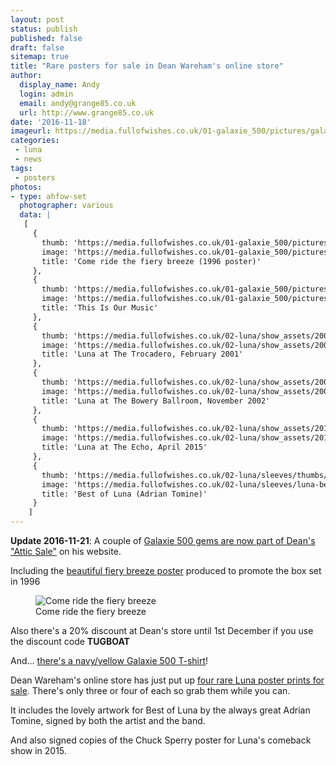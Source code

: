 ```yaml
---
layout: post
status: publish
published: false
draft: false
sitemap: true
title: "Rare posters for sale in Dean Wareham's online store"
author:
  display_name: Andy
  login: admin
  email: andy@grange85.co.uk
  url: http://www.grange85.co.uk
date: '2016-11-18'
imageurl: https://media.fullofwishes.co.uk/01-galaxie_500/pictures/galaxie-500-fiery-breeze-poster-attic-sale.jpg
categories:
 - luna
 - news
tags:
 - posters
photos:
- type: ahfow-set
  photographer: various
  data: |
   [
     {
       thumb: 'https://media.fullofwishes.co.uk/01-galaxie_500/pictures/thumbs/galaxie-500-fiery-breeze-poster-attic-sale.jpg',
       image: 'https://media.fullofwishes.co.uk/01-galaxie_500/pictures/galaxie-500-fiery-breeze-poster-attic-sale.jpg',
       title: 'Come ride the fiery breeze (1996 poster)'
     },
     {
       thumb: 'https://media.fullofwishes.co.uk/01-galaxie_500/pictures/thumbs/galaxie-500-this-is-our-music-poster.jpg',
       image: 'https://media.fullofwishes.co.uk/01-galaxie_500/pictures/galaxie-500-this-is-our-music-poster.jpg',
       title: 'This Is Our Music'
     },
     {
       thumb: 'https://media.fullofwishes.co.uk/02-luna/show_assets/2001-02-09/thumbs/2001-02-09-luna-trocadero-poster.jpg',
       image: 'https://media.fullofwishes.co.uk/02-luna/show_assets/2001-02-09/2001-02-09-luna-trocadero-poster.jpg',
       title: 'Luna at The Trocadero, February 2001'
     },
     {
       thumb: 'https://media.fullofwishes.co.uk/02-luna/show_assets/2002-11-30/thumbs/20021130-luna-bowery-ballroom-poster.jpg',
       image: 'https://media.fullofwishes.co.uk/02-luna/show_assets/2002-11-30/20021130-luna-bowery-ballroom-poster.jpg',
       title: 'Luna at The Bowery Ballroom, November 2002'
     },
     {
       thumb: 'https://media.fullofwishes.co.uk/02-luna/show_assets/2015-04-13/thumbs/2015-04-13-luna-los-angeles-poster-chuck-sperry-full.jpg',
       image: 'https://media.fullofwishes.co.uk/02-luna/show_assets/2015-04-13/2015-04-13-luna-los-angeles-poster-chuck-sperry-full.jpg',
       title: 'Luna at The Echo, April 2015'
     },
     {
       thumb: 'https://media.fullofwishes.co.uk/02-luna/sleeves/thumbs/luna-best-of-luna-tomine-poster.jpg',
       image: 'https://media.fullofwishes.co.uk/02-luna/sleeves/luna-best-of-luna-tomine-poster.jpg',
       title: 'Best of Luna (Adrian Tomine)'
     }
    ]
---
```

<p class="lead"><strong>Update 2016-11-21</strong>: A couple of <a href="http://deanwareham.bigcartel.com/category/attic-sale">Galaxie 500 gems are now part of Dean's "Attic Sale"</a> on his website.</p>

<p>Including the <a href="http://deanwareham.bigcartel.com/product/g500-rykodisc-poster">beautiful fiery breeze poster</a> produced to promote the box set in 1996</p>
<figure class="caption aligncenter"><img src="https://media.fullofwishes.co.uk/01-galaxie_500/pictures/galaxie-500-fiery-breeze-poster-attic-sale.jpg" alt="Come ride the fiery breeze" /><figcaption class="caption-text">Come ride the fiery breeze</figcaption></figure>

<p class="bg-info">Also there's a 20% discount at Dean's store until 1st December if you use the discount code <strong>TUGBOAT</strong></p>

<p>And... <a href="http://deanwareham.bigcartel.com/product/galaxie-500-t-shirt-baby-blue">there's a navy/yellow Galaxie 500 T-shirt</a>!</p>

<p>Dean Wareham's online store has just put up <a href="http://deanwareham.bigcartel.com/category/attic-sale">four rare Luna poster prints for sale</a>. There's only three or four of each so grab them while you can.</p>

<p>It includes the lovely artwork for Best of Luna by the always great Adrian Tomine, signed by both the artist and the band.</p>

<p>And also signed copies of the Chuck Sperry poster for Luna's comeback show in 2015.</p>

